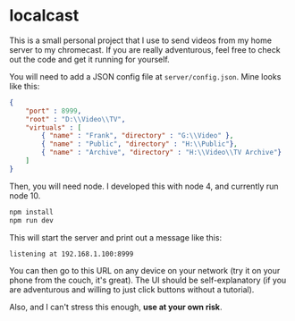 # localcast

This is a small personal project that I use to send videos from my home server to my chromecast. If you are really adventurous, feel free to check out the code and get it running for yourself.

You will need to add a JSON config file at `server/config.json`. Mine looks like this:

```json
{
    "port" : 8999,
    "root" : "D:\\Video\\TV",
    "virtuals" : [
        { "name" : "Frank", "directory" : "G:\\Video" },
        { "name" : "Public", "directory" : "H:\\Public"},
        { "name" : "Archive", "directory" : "H:\\Video\\TV Archive"}
    ]
}
```

Then, you will need node. I developed this with node 4, and currently run node 10.

```bash
npm install
npm run dev
```

This will start the server and print out a message like this:

```bash
listening at 192.168.1.100:8999
```

You can then go to this URL on any device on your network (try it on your phone from the couch, it's great). The UI should be self-explanatory (if you are adventurous and willing to just click buttons without a tutorial).

Also, and I can't stress this enough, **use at your own risk**.
